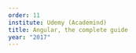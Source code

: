 ```yaml
---
order: 11
institute: Udemy (Academind)
title: Angular, the complete guide
year: "2017"
---
```

      